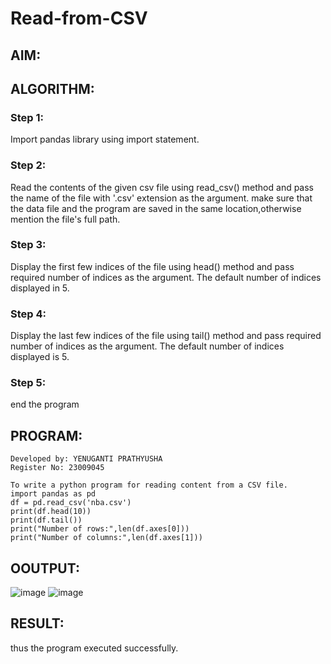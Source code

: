 # Read-from-CSV

## AIM:

## ALGORITHM:
### Step 1:
Import pandas library using import statement.

### Step 2:
Read the contents of the given csv file using read_csv() method and pass the name of the file with '.csv' extension as the argument. make sure that the data file and the program are saved in the same location,otherwise mention the file's full path.

### Step 3:
Display the first few indices of the file using head() method and pass required number of indices as the argument. The default number of indices displayed in 5.

### Step 4:
Display the last few indices of the file using tail() method and pass required number of indices as the argument. The default number of indices displayed is 5.

### Step 5:
end the program

## PROGRAM:
```
Developed by: YENUGANTI PRATHYUSHA
Register No: 23009045

To write a python program for reading content from a CSV file.
import pandas as pd
df = pd.read_csv('nba.csv')
print(df.head(10))
print(df.tail())
print("Number of rows:",len(df.axes[0]))
print("Number of columns:",len(df.axes[1]))
```

## OOUTPUT:
![image](https://github.com/prathyusharavi/Read-from-CSV/assets/147474424/fa40ee17-f18e-4b90-ae60-316be110f0e2)
![image](https://github.com/prathyusharavi/Read-from-CSV/assets/147474424/57f77f49-c79f-48af-b839-c1be13bc3228)


## RESULT:
thus the program executed successfully.
